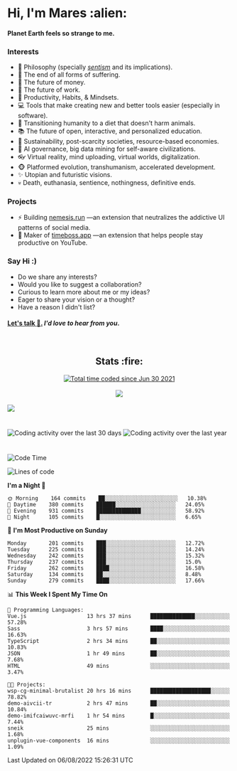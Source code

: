 <h1>Hi, I'm Mares :alien:</h1>

#### Planet Earth feels so strange to me.

### **Interests**

- 🌊 Philosophy (specially [_sentism_][sentismmedium] and its implications).
- 🎯 The end of all forms of suffering.
- 💸 The future of money.
- 💼 The future of work.
- 🧠 Productivity, Habits, & Mindsets.
- 💻 Tools that make creating new and better tools easier (especially in software).
- 🥗 Transitioning humanity to a diet that doesn't harm animals.
- 📚 The future of open, interactive, and personalized education.
- 🌱 Sustainability, post-scarcity societies, resource-based economies.
- 🤖 AI governance, big data mining for self-aware civilizations.
- 👓 Virtual reality, mind uploading, virtual worlds, digitalization.
- 🐵 Platformed evolution, transhumanism, accelerated development.
- ✨ Utopian and futuristic visions.
- 💀 Death, euthanasia, sentience, nothingness, definitive ends.


### **Projects**

- ⚡ Building [nemesis.run](https://chrome.google.com/webstore/detail/nemesis-%E2%80%93-humane-design-f/blfbbifgjgikekfochleknjcopefifgo?hl=en) —an extension that neutralizes the addictive UI patterns of social media.
- 💎 Maker of [timeboss.app](https://timeboss.app) —an extension that helps people stay productive on YouTube.


### **Say Hi :)**

- Do we share any interests?
- Would you like to suggest a collaboration?
- Curious to learn more about me or my ideas?
- Eager to share your vision or a thought?
- Have a reason I didn't list?

#### [Let's talk :wave:.](mailto:mareszhar@gmail.com) _I'd love to hear from you_.

[sentismmedium]: https://medium.com/@mareszhar/born-a-prisoner-a-reflection-about-life-its-struggles-and-a-plan-to-escape-d8566ce9b026

<br>

<h2 align="center">Stats :fire:</h2>

<div align="center">
  <a href="https://wakatime.com/@cfdc0e0d-4860-4b62-9ff0-cb659185525e">
    <img src="https://wakatime.com/badge/user/cfdc0e0d-4860-4b62-9ff0-cb659185525e.svg" alt="Total time coded since Jun 30 2021" />
  </a>
</div>

<br>

<!-- 
Add or remove this: 
&dates=B1AAB3FF 
...or this...
&date_format=M%20j%5B%2C%20Y%5D
from the *streak stats URL below* if they get bugged and aren't updating: 
-->

<div align="center">
  <img src="https://github-readme-streak-stats.herokuapp.com?user=mareszhar&theme=black-ice&hide_border=true&stroke=FFFFFF15&ring=DF8FFE&fire=DF8FFE&currStreakLabel=DF8FFE&background=1A232A&currStreakNum=86FFAB&dates=B1AAB3FF&date_format=M%20j%5B%2C%20Y%5D">
</div>

<br>

<img src="https://activity-graph.herokuapp.com/graph?username=mareszhar&theme=nord&bg_color=00000000&color=979797&line=DF8FFE&point=00000000&area=true&hide_border=true">

<br>

<h1></h1>

<img src="https://wakatime.com/share/@mares/5df0ff02-9c79-41b4-b540-51dc9c65a57b.svg" alt="Coding activity over the last 30 days" />
<img src="https://wakatime.com/share/@mares/ea89ba71-f374-40af-930c-e0655909fe37.svg" alt="Coding activity over the last year" />

<h1></h1>

<!--START_SECTION:waka-->
![Code Time](http://img.shields.io/badge/Code%20Time-573%20hrs%2028%20mins-blue)

![Lines of code](https://img.shields.io/badge/From%20Hello%20World%20I%27ve%20Written-149%20Thousand%20lines%20of%20code-blue)

**I'm a Night 🦉** 

```text
🌞 Morning    164 commits    ██░░░░░░░░░░░░░░░░░░░░░░░   10.38% 
🌆 Daytime    380 commits    ██████░░░░░░░░░░░░░░░░░░░   24.05% 
🌃 Evening    931 commits    ██████████████░░░░░░░░░░░   58.92% 
🌙 Night      105 commits    █░░░░░░░░░░░░░░░░░░░░░░░░   6.65%

```
📅 **I'm Most Productive on Sunday** 

```text
Monday       201 commits    ███░░░░░░░░░░░░░░░░░░░░░░   12.72% 
Tuesday      225 commits    ███░░░░░░░░░░░░░░░░░░░░░░   14.24% 
Wednesday    242 commits    ███░░░░░░░░░░░░░░░░░░░░░░   15.32% 
Thursday     237 commits    ███░░░░░░░░░░░░░░░░░░░░░░   15.0% 
Friday       262 commits    ████░░░░░░░░░░░░░░░░░░░░░   16.58% 
Saturday     134 commits    ██░░░░░░░░░░░░░░░░░░░░░░░   8.48% 
Sunday       279 commits    ████░░░░░░░░░░░░░░░░░░░░░   17.66%

```


📊 **This Week I Spent My Time On** 

```text
💬 Programming Languages: 
Vue.js                   13 hrs 37 mins      ██████████████░░░░░░░░░░░   57.28% 
Sass                     3 hrs 57 mins       ████░░░░░░░░░░░░░░░░░░░░░   16.63% 
TypeScript               2 hrs 34 mins       ██░░░░░░░░░░░░░░░░░░░░░░░   10.83% 
JSON                     1 hr 49 mins        ██░░░░░░░░░░░░░░░░░░░░░░░   7.68% 
HTML                     49 mins             ░░░░░░░░░░░░░░░░░░░░░░░░░   3.47%

🐱‍💻 Projects: 
wsp-cg-minimal-brutalist 20 hrs 16 mins      ███████████████████░░░░░░   78.82% 
demo-aivcii-tr           2 hrs 47 mins       ██░░░░░░░░░░░░░░░░░░░░░░░   10.84% 
demo-imifcaiwuvc-mrfi    1 hr 54 mins        █░░░░░░░░░░░░░░░░░░░░░░░░   7.44% 
sneik                    25 mins             ░░░░░░░░░░░░░░░░░░░░░░░░░   1.68% 
unplugin-vue-components  16 mins             ░░░░░░░░░░░░░░░░░░░░░░░░░   1.09%

```


 Last Updated on 06/08/2022 15:26:31 UTC
<!--END_SECTION:waka-->
